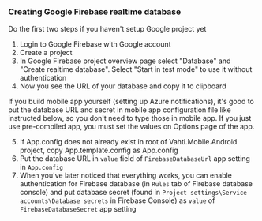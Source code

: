 ### Creating Google Firebase realtime database
Do the first two steps if you haven't setup Google project yet
1. Login to Google Firebase with Google account
2. Create a project
3. In Google Firebase project overview page select "Database" and "Create realtime database". Select "Start in test mode" to use it without authentication 
4. Now you see the URL of your database and copy it to clipboard

If you build mobile app yourself (setting up Azure notifications), it's good to put the database URL and secret in mobile app configuration file like instructed below, so you don't need to type those in mobile app. If you just use pre-compiled app, you must set the values on Options page of the app.

5. If App.config does not already exist in root of Vahti.Mobile.Android project, copy App.template.config as App.config
6. Put the database URL in `value` field of `FirebaseDatabaseUrl` app setting in `App.config`
7. When you've later noticed that everything works, you can enable authentication for Firebase database (in `Rules` tab of Firebase database console) and put database secret (found in `Project settings\Service accounts\Database secrets` in Firebase Console) as `value` of `FirebaseDatabaseSecret` app setting